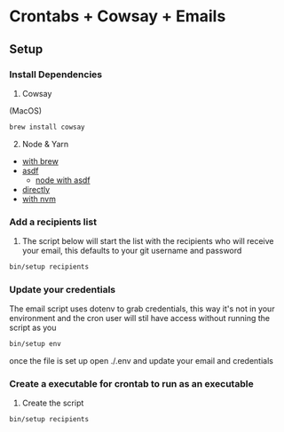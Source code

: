 # Crontabs + Cowsay + Emails

## Setup

### Install Dependencies

1. Cowsay

(MacOS)
```sh
brew install cowsay
```

2. Node & Yarn

- [with brew](https://formulae.brew.sh/formula/node)
- [asdf](http://asdf-vm.com/)
    - [node with asdf](https://github.com/asdf-vm/asdf-nodejs)
- [directly](https://nodejs.org/en/download/)
- [with nvm](https://github.com/nvm-sh/nvm#install--update-script)

### Add a recipients list

1. The script below will start the list with the recipients who will receive your email, this defaults to your git username and password

```bash
bin/setup recipients
```

### Update your credentials

The email script uses dotenv to grab credentials, this way it's not in your environment and the cron user will stil have access without running the script as you

```bash
bin/setup env
```

once the file is set up open ./.env and update your email and credentials

### Create a executable for crontab to run as an executable

1. Create the script

```sh
bin/setup recipients
```

